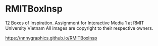 # RMITBoxInsp
12 Boxes of Inspiration. Assignment for Interactive Media 1 at RMIT University Vietnam
All images are copyright to their respective owners.

https://nnnvgraphics.github.io/RMITBoxInsp

